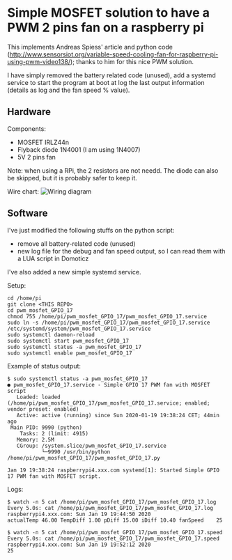 # Simple MOSFET solution to have a PWM 2 pins fan on a raspberry pi

This implements Andreas Spiess' article and python code (http://www.sensorsiot.org/variable-speed-cooling-fan-for-raspberry-pi-using-pwm-video138/); thanks to him for this nice PWM solution.

I have simply removed the battery related code (unused), add a systemd service to start the program at boot at log the last output information (details as log and the fan speed % value).

## Hardware

Components:
- MOSFET IRLZ44n
- Flyback diode 1N4001 (I am using 1N4007)
- 5V 2 pins fan

Note: when using a RPi, the 2 resistors are not needd. The diode can also be skipped, but it is probably safer to keep it.

Wire chart: ![Wiring diagram](electronic_diagram.jpg)

## Software

I've just modified the following stuffs on the python script:
- remove all battery-related code (unused)
- new log file for the debug and fan speed output, so I can read them with a LUA script in Domoticz

I've also added a new simple systemd service.

Setup:
```
cd /home/pi
git clone <THIS REPO>
cd pwm_mosfet_GPIO_17
chmod 755 /home/pi/pwm_mosfet_GPIO_17/pwm_mosfet_GPIO_17.service
sudo ln -s /home/pi/pwm_mosfet_GPIO_17/pwm_mosfet_GPIO_17.service /etc/systemd/system/pwm_mosfet_GPIO_17.service
sudo systemctl daemon-reload
sudo systemctl start pwm_mosfet_GPIO_17
sudo systemctl status -a pwm_mosfet_GPIO_17
sudo systemctl enable pwm_mosfet_GPIO_17
```

Example of status output:
```
$ sudo systemctl status -a pwm_mosfet_GPIO_17
● pwm_mosfet_GPIO_17.service - Simple GPIO 17 PWM fan with MOSFET script
   Loaded: loaded (/home/pi/pwm_mosfet_GPIO_17/pwm_mosfet_GPIO_17.service; enabled; vendor preset: enabled)
   Active: active (running) since Sun 2020-01-19 19:38:24 CET; 44min ago
 Main PID: 9990 (python)
    Tasks: 2 (limit: 4915)
   Memory: 2.5M
   CGroup: /system.slice/pwm_mosfet_GPIO_17.service
           └─9990 /usr/bin/python /home/pi/pwm_mosfet_GPIO_17/pwm_mosfet_GPIO_17.py

Jan 19 19:38:24 raspberrypi4.xxx.com systemd[1]: Started Simple GPIO 17 PWM fan with MOSFET script.
```

Logs:
```
$ watch -n 5 cat /home/pi/pwm_mosfet_GPIO_17/pwm_mosfet_GPIO_17.log
Every 5.0s: cat /home/pi/pwm_mosfet_GPIO_17/pwm_mosfet_GPIO_17.log             raspberrypi4.xxx.com: Sun Jan 19 19:44:50 2020
actualTemp 46.00 TempDiff 1.00 pDiff 15.00 iDiff 10.40 fanSpeed    25

$ watch -n 5 cat /home/pi/pwm_mosfet_GPIO_17/pwm_mosfet_GPIO_17.speed
Every 5.0s: cat /home/pi/pwm_mosfet_GPIO_17/pwm_mosfet_GPIO_17.speed             raspberrypi4.xxx.com: Sun Jan 19 19:52:12 2020
25
```
